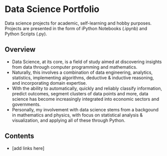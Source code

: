 # Data Science Portfolio

Data science projects for academic, self-learning and hobby purposes.
Projects are presented in the form of iPython Notebooks (.ipynb) and Python Scripts (.py).

## Overview
- Data Science, at its core, is a field of study aimed at discovering insights from data through computer programming and mathematics.
- Naturally, this involves a combination of data engineering, analytics, statistics, implementing algorithms, deductive & inductive reasoning, and incorporating domain expertise.
- With the ability to automatically, quickly and reliably classify information, predict outcomes, segment clusters of data points and more, data science has become increasingly integrated into economic sectors and governments.
- Personally, my involvement with data science stems from a backgound in mathematics and physics, with focus on statistical analysis & visualization, and applying all of these through Python.

## Contents
- [add links here]
